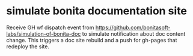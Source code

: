 # simulate bonita documentation site



Receive GH wf dispatch event from https://github.com/bonitasoft-labs/simulation-of-bonita-doc to simulate notification about doc content change.
This triggers a doc site rebuild and a push for gh-pages that redeploy the site.
